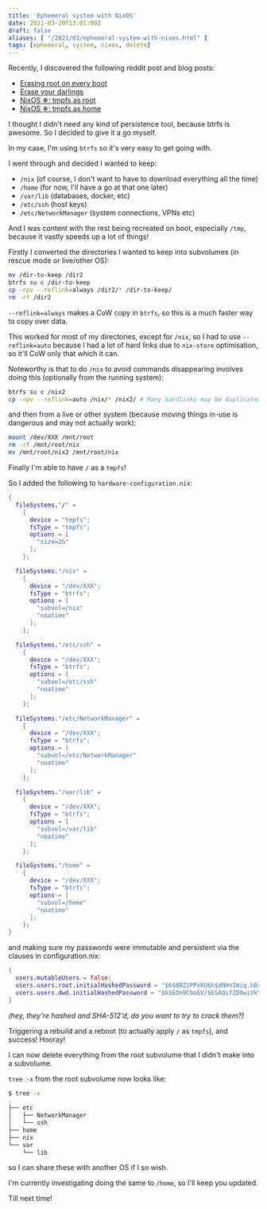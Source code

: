 ```yaml
---
title: 'Ephemeral system with NixOS'
date: 2021-03-20T13:01:00Z
draft: false
aliases: [ "/2021/03/ephemeral-system-with-nixos.html" ]
tags: [ephemeral, system, nixos, delete]
---
```


Recently, I discovered the following reddit post and blog posts:

- [Erasing root on every boot](https://www.reddit.com/r/NixOS/comments/lyuxv5/erasing_root_on_every_boot/)
- [Erase your darlings](https://grahamc.com/blog/erase-your-darlings)
- [NixOS ❄: tmpfs as root](https://elis.nu/blog/2020/05/nixos-tmpfs-as-root/)
- [NixOS ❄: tmpfs as home](https://elis.nu/blog/2020/06/nixos-tmpfs-as-home/)

I thought I didn't need any kind of persistence tool, because btrfs is awesome. So I decided to give it a go myself.

In my case, I'm using `btrfs` so it's very easy to get going with.

I went through and decided I wanted to keep:

- `/nix` (of course, I don't want to have to download everything all the time)
- `/home` (for now, I'll have a go at that one later)
- `/var/lib` (databases, docker, etc)
- `/etc/ssh` (host keys)
- `/etc/NetworkManager` (system connections, VPNs etc)

And I was content with the rest being recreated on boot, especially `/tmp`, because it vastly speeds up a lot of things!

Firstly I converted the directories I wanted to keep into subvolumes (in rescue mode or live/other OS):

```bash
mv /dir-to-keep /dir2
btrfs su c /dir-to-keep
cp -rpv --reflink=always /dir2/* /dir-to-keep/
rm -rf /dir2
```

`--reflink=always` makes a CoW copy in `btrfs`, so this is a much faster way to copy over data.

This worked for most of my directories, except for `/nix`, so I had to use `--reflink=auto` because I had a lot of hard links due to `nix-store` optimisation, so it'll CoW only that which it can.

Noteworthy is that to do `/nix` to avoid commands disappearing involves doing this (optionally from the running system):

```bash
btrfs su c /nix2
cp -rpv --reflink=auto /nix/* /nix2/ # Many hardlinks may be duplicated!
```

and then from a live or other system (because moving things in-use is dangerous and may not actually work):

```bash
mount /dev/XXX /mnt/root
rm -rf /mnt/root/nix
mv /mnt/root/nix2 /mnt/root/nix
```

Finally I'm able to have `/` as a `tmpfs`!

So I added the following to `hardware-configuration.nix`:

```nix
{
  fileSystems."/" =
    {
      device = "tmpfs";
      fsType = "tmpfs";
      options = [
        "size=2G"
      ];
    };

  fileSystems."/nix" =
    {
      device = "/dev/XXX";
      fsType = "btrfs";
      options = [
        "subvol=/nix"
        "noatime"
      ];
    };

  fileSystems."/etc/ssh" =
    {
      device = "/dev/XXX";
      fsType = "btrfs";
      options = [
        "subvol=/etc/ssh"
        "noatime"
      ];
    };

  fileSystems."/etc/NetworkManager" =
    {
      device = "/dev/XXX";
      fsType = "btrfs";
      options = [
        "subvol=/etc/NetworkManager"
        "noatime"
      ];
    };

  fileSystems."/var/lib" =
    {
      device = "/dev/XXX";
      fsType = "btrfs";
      options = [
        "subvol=/var/lib"
        "noatime"
      ];
    };

  fileSystems."/home" =
    {
      device = "/dev/XXX";
      fsType = "btrfs";
      options = [
        "subvol=/home"
        "noatime"
      ];
    };
}
```

and making sure my passwords were immutable and persistent via the clauses in configuration.nix:

```nix
{
  users.mutableUsers = false;
  users.users.root.initialHashedPassword = "$6$8RZ1PPxKU6h$dNHnIWiq.h8s.7SpMW14FzK9bJwg1f6Mt.972/2Fij4zPrhR0X4m3JTNPtGAyeMKZk3I8x/Xro.vJolwVvwd9.";
  users.users.dwd.initialHashedPassword = "$6$EDn9CboEV/$ESAQifZD0wiVkYf1MuyLqs.hP7mvelpoPnSGEI7CmwuUifi090PT6FQqHsdhlZSXSlqrT9EH.mIfUvxPCA5q.1";
}
```

*(hey, they're hashed and SHA-512'd, do you want to try to crack them?)*

Triggering a rebuild and a reboot (to actually apply `/` as `tmpfs`), and success! Hooray!

I can now delete everything from the root subvolume that I didn't make into a subvolume.

`tree -x` from the root subvolume now looks like:

```bash
$ tree -x
.
├── etc
│   ├── NetworkManager
│   └── ssh
├── home
├── nix
└── var
    └── lib
```

so I can share these with another OS if I so wish.

I'm currently investigating doing the same to `/home`, so I'll keep you updated.

Till next time!